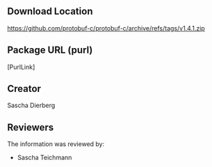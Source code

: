 ## Download Location

https://github.com/protobuf-c/protobuf-c/archive/refs/tags/v1.4.1.zip

## Package URL (purl)

[PurlLink]

## Creator

Sascha Dierberg

## Reviewers

The information was reviewed by:

* Sascha Teichmann